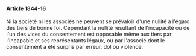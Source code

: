 #### Article 1844-16

Ni la société ni les associés ne peuvent se prévaloir d'une nullité à l'égard des tiers de bonne foi. Cependant la nullité résultant de l'incapacité ou de l'un des vices du consentement est opposable même aux tiers par l'incapable et ses représentants légaux, ou par l'associé dont le consentement a été surpris par erreur, dol ou violence.

